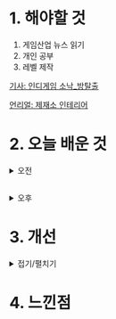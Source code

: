 
# 1. 해야할 것

1. 게임산업 뉴스 읽기 
2. 개인 공부  
3. 레벨 제작

[기사: 인디게임 소낙_방탈출](https://www.gamemeca.com/view.php?gid=1747837)

[언리얼: 제재소 인테리어](https://dev.epicgames.com/community/learning/courses/qRG/unreal-engine-b03e6f/BKmk/unreal-engine-41b681)



# 2. 오늘 배운 것

<details>
<summary>오전</summary>

## 오늘의 뉴스

![image](https://github.com/JM94Ent/TIL-WIL/assets/143363550/11e66d6a-02cd-499e-a9f7-dd858ab20505)

```
퍼즐 인디게임인데 인게임 영상이 없어서 기사 내용으로만 게임 플레이를 어느정도 유추할 수 있었다.
2D로 만들어진 게임이지만 대학생때부터 합을 맞춰온 개발진이라는게 마음에 들었다.
좋은 게임은 합을 맞춰온 사람들과 함께할 때 만들어진다라는 걸 이 게임으로 확인했다.
```



</details>

##

<details>
<summary>오후</summary>


</details>




# 3. 개선


<details>
<summary>접기/펼치기</summary>


</details>



# 4. 느낀점


